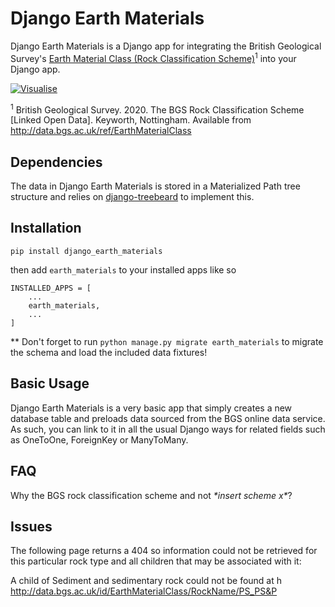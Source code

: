 # Django Earth Materials

Django Earth Materials is a Django app for integrating the British Geological Survey's [Earth Material Class (Rock Classification Scheme)](https://data.bgs.ac.uk/doc/EarthMaterialClass.html)<sup>1</sup> into your Django app. 


[![Visualise](https://geoluminate.github.io/django-earth-materials/images/visualise.png)](https://geoluminate.github.io/django-earth-materials/visualise.html)


<sup>1</sup> British Geological Survey. 2020. The BGS Rock Classification Scheme [Linked Open Data]. Keyworth, Nottingham. Available from http://data.bgs.ac.uk/ref/EarthMaterialClass

## Dependencies

The data in Django Earth Materials is stored in a Materialized Path tree structure and relies on [django-treebeard](https://github.com/django-treebeard/django-treebeard) to implement this.

## Installation

    pip install django_earth_materials

then add `earth_materials` to your installed apps like so

    INSTALLED_APPS = [
        ...
        earth_materials,
        ...
    ]

** Don't forget to run `python manage.py migrate earth_materials` to migrate the schema and load the included data fixtures!

## Basic Usage

Django Earth Materials is a very basic app that simply creates a new database table and preloads data sourced from the BGS online data service. As such, you can link to it in all the usual Django ways for related fields such as OneToOne, ForeignKey or ManyToMany.


## FAQ

Why the BGS rock classification scheme and not *\*insert scheme x\**?



## Issues

The following page returns a 404 so information could not be retrieved for this particular rock type and all children that may be associated with it:

A child of Sediment and sedimentary rock could not be found at h
http://data.bgs.ac.uk/id/EarthMaterialClass/RockName/PS_PS&P 